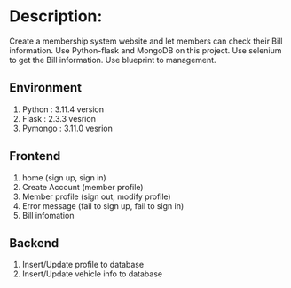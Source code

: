 # Description:

Create a membership system website and let members can check their Bill information.
Use Python-flask and MongoDB on this project.
Use selenium to get the Bill information.
Use blueprint to management.

## Environment

1. Python : 3.11.4 version
2. Flask : 2.3.3 vesrion
3. Pymongo : 3.11.0 vesrion

## Frontend

1. home (sign up, sign in)
2. Create Account (member profile)
3. Member profile (sign out, modify profile)
4. Error message (fail to sign up, fail to sign in)
5. Bill infomation

## Backend

1. Insert/Update profile to database
2. Insert/Update vehicle info to database
